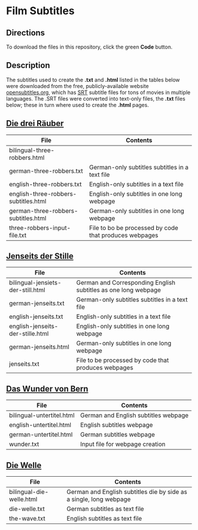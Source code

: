 # Film Subtitles

## Directions

To download the files in this repository, click the green **Code** button.

## Description

The subtitles used to create the **.txt** and **.html** listed in the tables below were downloaded from the free, publicly-available website [opensubtitles.org](https://www.opensubtitles.org/en/search/subs), which has [SRT](https://en.wikipedia.org/wiki/SRT) subtitle files
for tons of movies in multiple languages. The .SRT files were converted into text-only files, the **.txt** files below; these in turn where used to create the **.html** pages.

## [Die drei Räuber](./three-robbers)

|File|Contents|
|----|--------|
|bilingual-three-robbers.html| |
|german-three-robbers.txt|German-only subtitles subtitles in a text file|
|english-three-robbers.txt|English-only subtitles in a text file|
|english-three-robbers-subtitles.html|English-only subtitles in one long webpage|
|german-three-robbers-subtitles.html|German-only subtitles in one long webpage|
|three-robbers-input-file.txt|File to bo be processed by code that produces webpages|


## [Jenseits der Stille](./jenseits)

|File|Contents|
|----|--------|
|bilingual-jensiets-der-still.html|German and Corresponding English subtitles as one long webpage|
|german-jenseits.txt|German-only subtitles subtitles in a text file| 
|english-jenseits.txt|English-only subtitles in a text file|
|english-jenseits-der-stille.html|English-only subtitles in one long webpage|
|german-jenseits.html|German-only subtitles in one long webpage||
|jenseits.txt|File to be processed by code that produces webpages|


## [Das Wunder von Bern](./wunder)

|File|Contents|
|----|--------|
|bilingual-untertitel.html|German and English subtitles webpage|
|english-untertitel.html|English subtitles webpage|
|german-untertitel.html|German subtitles webpage|
|wunder.txt|Input file for webpage creation|

## [Die Welle](./welle)

|File|Contents|
|----|--------|
|bilingual-die-welle.html|German and English subtitles die by side as a single, long webpage|
|die-welle.txt|German subtitles as text file | |
|the-wave.txt|English subtitles as text file |
